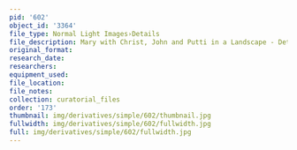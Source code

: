 ```yaml
---
pid: '602'
object_id: '3364'
file_type: Normal Light Images›Details
file_description: Mary with Christ, John and Putti in a Landscape - Detail 1
original_format:
research_date:
researchers:
equipment_used:
file_location:
file_notes:
collection: curatorial_files
order: '173'
thumbnail: img/derivatives/simple/602/thumbnail.jpg
fullwidth: img/derivatives/simple/602/fullwidth.jpg
full: img/derivatives/simple/602/fullwidth.jpg
---
```

